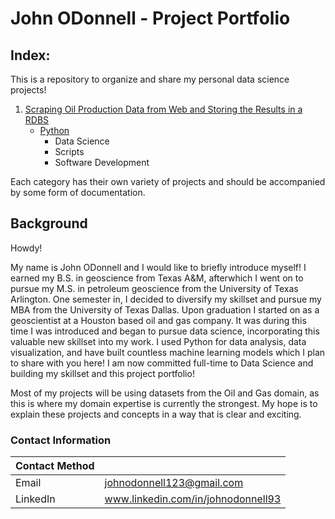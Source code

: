 # John ODonnell - Project Portfolio

## Index:

This is a repository to organize and share my personal data science projects! 

1. [Scraping Oil Production Data from Web and Storing the Results in a RDBS](https://github.com/johnyo/PersonalProjects)
    - [Python](https://github.com/darwin-a/PersonalProjects/tree/master/Personal%20Programming%20Projects/Python)
      - Data Science
      - Scripts
      - Software Development

Each category has their own variety of projects and should be accompanied by some form of documentation. 

## Background

Howdy! 

My name is John ODonnell and I would like to briefly introduce myself! I earned my B.S. in geoscience from Texas A&M, afterwhich I went on to pursue my M.S. in petroleum geoscience from the University of Texas Arlington. One semester in, I decided to diversify my skillset and pursue my MBA from the University of Texas Dallas. Upon graduation I started on as a geoscientist at a Houston based oil and gas company. It was during this time I was introduced and began to pursue data science, incorporating this valuable new skillset into my work. I used Python for data analysis, data visualization, and have built countless machine learning models which I plan to share with you here! I am now committed full-time to Data Science and building my skillset and this project portfolio! 

Most of my projects will be using datasets from the Oil and Gas domain, as this is where my domain expertise is currently the strongest. My hope is to explain these projects and concepts in a way that is clear and exciting. 

### Contact Information

| Contact Method |  |
| --- | --- |
|  Email | johnodonnell123@gmail.com |
| LinkedIn | www.linkedin.com/in/johnodonnell93 |
